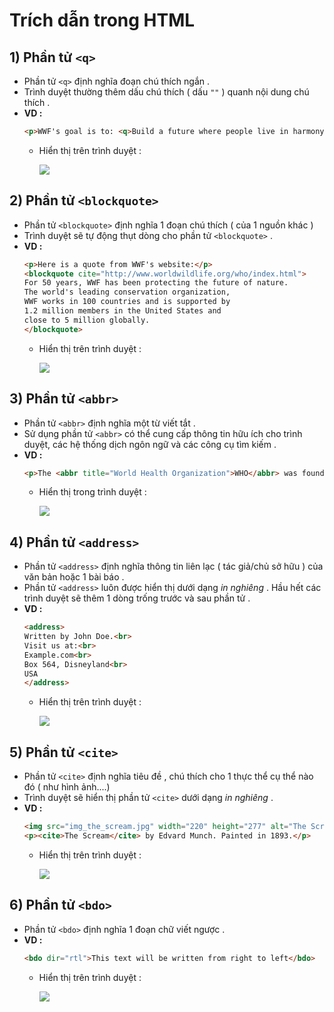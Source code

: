 # Trích dẫn trong HTML
## **1) Phần tử `<q>`**
- Phần tử `<q>` định nghĩa đoạn chú thích ngắn .
- Trình duyệt thường thêm dấu chú thích ( dấu `""` ) quanh nội dung chú thích .
- **VD :**
    ```html
    <p>WWF's goal is to: <q>Build a future where people live in harmony with nature.</q></p>
    ```
    - Hiển thị trên trình duyệt :
        
        <img src=https://i.imgur.com/jzmztn9.png>

## **2) Phần tử `<blockquote>`**
- Phần tử `<blockquote>` định nghĩa 1 đoạn chú thích ( của 1 nguồn khác )
- Trình duyệt sẽ tự động thụt dòng cho phần tử `<blockquote>` .
- **VD :**
    ```html
    <p>Here is a quote from WWF's website:</p>
    <blockquote cite="http://www.worldwildlife.org/who/index.html">
    For 50 years, WWF has been protecting the future of nature.
    The world's leading conservation organization,
    WWF works in 100 countries and is supported by
    1.2 million members in the United States and
    close to 5 million globally.
    </blockquote>
    ```
    - Hiển thị trên trình duyệt :

        <img src=https://i.imgur.com/xsyUWFK.png>

## **3) Phần tử `<abbr>`**
- Phần tử `<abbr>` định nghĩa một từ viết tắt .
- Sử dụng phần tử `<abbr>` có thể cung cấp thông tin hữu ích cho trình duyệt, các hệ thống dịch ngôn ngữ và các công cụ tìm kiếm .
- **VD :**
    ```html
    <p>The <abbr title="World Health Organization">WHO</abbr> was founded in 1948.</p>
    ```
    - Hiển thị trong trình duyệt :

        <img src=https://i.imgur.com/do8j7Fs.png>

## **4) Phần tử `<address>`**
- Phần tử `<address>` định nghĩa thông tin liên lạc ( tác giả/chủ sở hữu ) của văn bản hoặc 1 bài báo .
- Phần tử `<address>` luôn được hiển thị dưới dạng *in nghiêng* . Hầu hết các trình duyệt sẽ thêm 1 dòng trống trước và sau phần tử .
- **VD :**
    ```html
    <address>
    Written by John Doe.<br>
    Visit us at:<br>
    Example.com<br>
    Box 564, Disneyland<br>
    USA
    </address>
    ```
    - Hiển thị trên trình duyệt :

        <img src=https://i.imgur.com/mrZApdV.png>
## **5) Phần tử `<cite>`**
- Phần tử `<cite>` định nghĩa tiêu đề , chú thích cho 1 thực thể cụ thể nào đó ( như hình ảnh....)
- Trình duyệt sẽ hiển thị phần tử `<cite>` dưới dạng *in nghiêng* .
- **VD :**
    ```html
    <img src="img_the_scream.jpg" width="220" height="277" alt="The Scream">
    <p><cite>The Scream</cite> by Edvard Munch. Painted in 1893.</p>
    ```
    - Hiển thị trên trình duyệt :

        <img src=https://i.imgur.com/FrcLm0Y.png>

## **6) Phần tử `<bdo>`**
- Phần tử `<bdo>` định nghĩa 1 đoạn chữ viết ngược .
- **VD :**
    ```html
    <bdo dir="rtl">This text will be written from right to left</bdo>
    ```
    - Hiển thị trên trình duyệt :

        <img src=https://i.imgur.com/oCCDGoT.png>